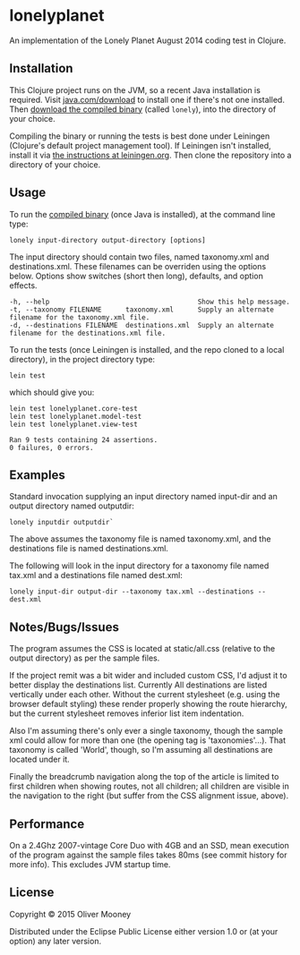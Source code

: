 # lonelyplanet

An implementation of the Lonely Planet August 2014 coding test in Clojure.

## Installation

This Clojure project runs on the JVM, so a recent Java installation is required. Visit [java.com/download](https://java.com/en/download/) 
to install one if there's not one installed. Then [download the compiled binary](https://github.com/OliverM/lonelyplanet/releases/download/1.0/lonely) 
(called `lonely`), into the directory of your choice.

Compiling the binary or running the tests is best done under Leiningen (Clojure's default project management tool). 
If Leiningen isn't installed, install it via [the instructions at leiningen.org](http://leiningen.org/). Then clone the
repository into a directory of your choice. 

## Usage

To run the [compiled binary](https://github.com/OliverM/lonelyplanet/releases/download/1.0/lonely) (once Java is installed), 
at the command line type: 

    lonely input-directory output-directory [options]

The input directory should contain two files, named taxonomy.xml and destinations.xml.
These filenames can be overriden using the options below.
Options show switches (short then long), defaults, and option effects.

    -h, --help                                     Show this help message.
    -t, --taxonomy FILENAME      taxonomy.xml      Supply an alternate filename for the taxonomy.xml file.
    -d, --destinations FILENAME  destinations.xml  Supply an alternate filename for the destinations.xml file.

To run the tests (once Leiningen is installed, and the repo cloned to a local directory), in the project directory type:

    lein test

which should give you:

    lein test lonelyplanet.core-test
    lein test lonelyplanet.model-test
    lein test lonelyplanet.view-test

    Ran 9 tests containing 24 assertions.
    0 failures, 0 errors.

## Examples

Standard invocation supplying an input directory named input-dir and an output directory named outputdir:

    lonely inputdir outputdir`

The above assumes the taxonomy file is named taxonomy.xml, and the destinations file is named destinations.xml.

The following will look in the input directory for a taxonomy file named tax.xml and a destinations file named dest.xml:

    lonely input-dir output-dir --taxonomy tax.xml --destinations --dest.xml

## Notes/Bugs/Issues

The program assumes the CSS is located at static/all.css (relative to the output directory) as per the sample files.

If the project remit was a bit wider and included custom CSS, I'd adjust it to better display the destinations list. 
Currently All destinations are listed vertically under each other. Without the current stylesheet (e.g. using the 
browser default styling) these render properly showing the route hierarchy, but the current stylesheet removes inferior 
list item indentation.

Also I'm assuming there's only ever a single taxonomy, though the sample xml could allow for more than one (the opening 
tag is 'taxonomies'...). That taxonomy is called 'World', though, so I'm assuming all destinations are located under it.

Finally the breadcrumb navigation along the top of the article is limited to first children when showing routes, not 
all children; all children are visible in the navigation to the right (but suffer from the CSS alignment issue, above).

## Performance
On a 2.4Ghz 2007-vintage Core Duo with 4GB and an SSD, mean execution of the program against the sample files takes 80ms 
(see commit history for more info). This excludes JVM startup time.

## License

Copyright © 2015 Oliver Mooney

Distributed under the Eclipse Public License either version 1.0 or (at your option) any later version.
